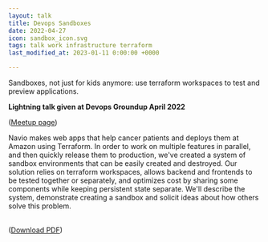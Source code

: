 ```yaml
---
layout: talk
title: Devops Sandboxes
date: 2022-04-27
icon: sandbox_icon.svg
tags: talk work infrastructure terraform
last_modified_at: 2023-01-11 0:00:00 +0000

---
```


Sandboxes, not just for kids anymore: use terraform workspaces to test and preview applications.

<!--more-->

**Lightning talk given at Devops Groundup April 2022**

([Meetup page](https://www.meetup.com/portland-devops-groundup/events/284785491/))

Navio makes web apps that help cancer patients and deploys them at Amazon using Terraform. In order to work on multiple features in parallel, and then quickly release them to production, we've created a system of sandbox environments that can be easily created and destroyed. Our solution relies on terraform workspaces, allows backend and frontends to be tested together or separately, and optimizes cost by sharing some components while keeping persistent state separate. We'll describe the system, demonstrate creating a sandbox and solicit ideas about how others solve this problem.

<object class="talk-embed" data="../../images/talks/20220427_sandboxes/20220427_sandboxes.pdf"></object>
<br>([Download PDF](../../images/talks/20220427_sandboxes/20220427_sandboxes.pdf))


